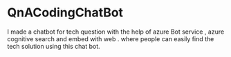 # QnACodingChatBot
I made a chatbot for tech question with the help of azure Bot service , azure cognitive search and embed with web . where people can easily find the tech solution using this chat bot.
